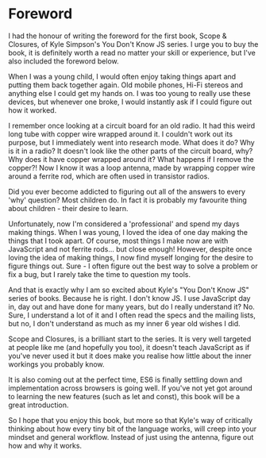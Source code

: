 # Foreword

I had the honour of writing the foreword for the first book, Scope & Closures, of Kyle Simpson's You Don't Know JS series. I urge you to buy the book, it is definitely worth a read no matter your skill or experience, but I've also included the foreword below.

When I was a young child, I would often enjoy taking things apart and putting them back together again. Old mobile phones, Hi-Fi stereos and anything else I could get my hands on. I was too young to really use these devices, but whenever one broke, I would instantly ask if I could figure out how it worked.

I remember once looking at a circuit board for an old radio. It had this weird long tube with copper wire wrapped around it. I couldn't work out its purpose, but I immediately went into research mode. What does it do? Why is it in a radio? It doesn't look like the other parts of the circuit board, why? Why does it have copper wrapped around it? What happens if I remove the copper?! Now I know it was a loop antenna, made by wrapping copper wire around a ferrite rod, which are often used in transistor radios.

Did you ever become addicted to figuring out all of the answers to every 'why' question? Most children do. In fact it is probably my favourite thing about children - their desire to learn.

Unfortunately, now I'm considered a 'professional' and spend my days making things. When I was young, I loved the idea of one day making the things that I took apart. Of course, most things I make now are with JavaScript and not ferrite rods... but close enough! However, despite once loving the idea of making things, I now find myself longing for the desire to figure things out. Sure - I often figure out the best way to solve a problem or fix a bug, but I rarely take the time to question my tools.

And that is exactly why I am so excited about Kyle's "You Don't Know JS" series of books. Because he is right. I don't know JS. I use JavaScript day in, day out and have done for many years, but do I really understand it? No. Sure, I understand a lot of it and I often read the specs and the mailing lists, but no, I don't understand as much as my inner 6 year old wishes I did.

Scope and Closures, is a brilliant start to the series. It is very well targeted at people like me (and hopefully you too), it doesn't teach JavaScript as if you've never used it but it does make you realise how little about the inner workings you probably know.

It is also coming out at the perfect time, ES6 is finally settling down and implementation across browsers is going well. If you've not yet got around to learning the new features (such as let and const), this book will be a great introduction.

So I hope that you enjoy this book, but more so that Kyle's way of critically thinking about how every tiny bit of the language works, will creep into your mindset and general workflow. Instead of just using the antenna, figure out how and why it works.